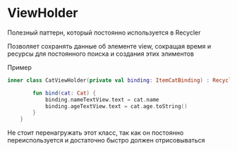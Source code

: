 # ViewHolder

Полезный паттерн, который постоянно используется в  Recycler

Позволяет сохранять данные об элементе view, сокращая время и ресурсы для постоянного поиска и создания этих элиментов

Пример
```kotlin
inner class CatViewHolder(private val binding: ItemCatBinding) : RecyclerView.ViewHolder(binding.root) {

        fun bind(cat: Cat) {
            binding.nameTextView.text = cat.name
            binding.ageTextView.text = cat.age.toString()
        }
    }
```

Не стоит перенагружать этот класс, так как он постоянно переиспользуется и достаточно быстро должен отрисовываться 

